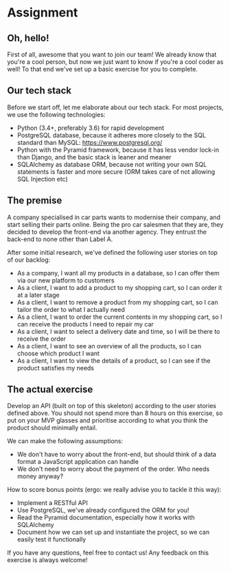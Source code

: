 # Assignment

Oh, hello!
---------
First of all, awesome that you want to join our team! We already know that you're a cool
person, but now we just want to know if you're a cool coder as well! To that end we've set 
up a basic exercise for you to complete.

Our tech stack
--------------
Before we start off, let me elaborate about our tech stack. For most projects, we use the following technologies:
* Python (3.4+, preferably 3.6) for rapid development
* PostgreSQL database, because it adheres more closely to the SQL standard than MySQL: https://www.postgresql.org/
* Python with the Pyramid framework, because it has less vendor lock-in than Django, and the basic stack is leaner and meaner
* SQLAlchemy as database ORM, because not writing your own SQL statements is faster and more secure (ORM takes care of not allowing SQL Injection etc)

The premise
-----------
A company specialised in car parts wants to modernise their company, and start selling their parts online.
Being the pro car salesmen that they are, they decided to develop the front-end via another agency. They entrust
the back-end to none other than Label A.

After some initial research, we've defined the following user stories on top of our backlog:
* As a company, I want all my products in a database, so I can offer them via our new platform to customers
* As a client, I want to add a product to my shopping cart, so I can order it at a later stage
* As a client, I want to remove a product from my shopping cart, so I can tailor the order to what I actually need
* As a client, I want to order the current contents in my shopping cart, so I can receive the products I need to repair my car
* As a client, I want to select a delivery date and time, so I will be there to receive the order
* As a client, I want to see an overview of all the products, so I can choose which product I want
* As a client, I want to view the details of a product, so I can see if the product satisfies my needs

The actual exercise
-------------------
Develop an API (built on top of this skeleton) according to the user stories defined above.
You should not spend more than 8 hours on this exercise, so put on your MVP glasses and prioritise according to what you think the product should minimally entail.

We can make the following assumptions:
* We don't have to worry about the front-end, but should think of a data format a JavaScript application can handle
* We don't need to worry about the payment of the order. Who needs money anyway?

How to score bonus points (ergo: we really advise you to tackle it this way):
* Implement a RESTful API
* Use PostgreSQL, we've already configured the ORM for you!
* Read the Pyramid documentation, especially how it works with SQLAlchemy
* Document how we can set up and instantiate the project, so we can easily test it functionally

If you have any questions, feel free to contact us! Any feedback on this exercise is always welcome!